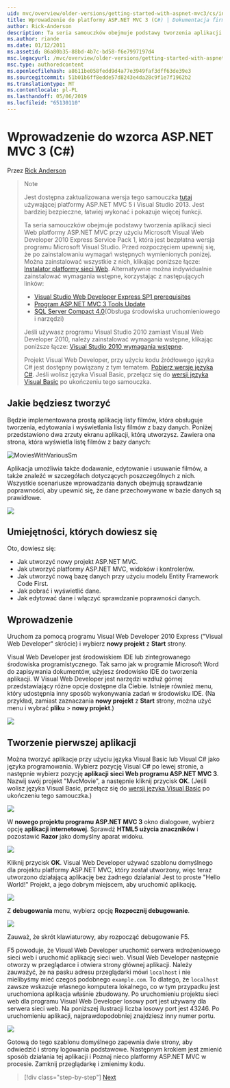 ```yaml
---
uid: mvc/overview/older-versions/getting-started-with-aspnet-mvc3/cs/intro-to-aspnet-mvc-3
title: Wprowadzenie do platformy ASP.NET MVC 3 (C#) | Dokumentacja firmy Microsoft
author: Rick-Anderson
description: Ta seria samouczków obejmuje podstawy tworzenia aplikacji sieci Web platformy ASP.NET MVC przy użyciu programu Microsoft Visual Web Developer 2010 Express Service Pack 1, czyli...
ms.author: riande
ms.date: 01/12/2011
ms.assetid: 86a80b35-88bd-4b7c-bd58-f6e7997197d4
msc.legacyurl: /mvc/overview/older-versions/getting-started-with-aspnet-mvc3/cs/intro-to-aspnet-mvc-3
msc.type: authoredcontent
ms.openlocfilehash: a8611be058fedd9d4a77e3949faf3dff63de39e3
ms.sourcegitcommit: 51b01b6ff8edde57d8243e4da28c9f1e7f1962b2
ms.translationtype: MT
ms.contentlocale: pl-PL
ms.lasthandoff: 05/06/2019
ms.locfileid: "65130110"
---
```

# <a name="intro-to-aspnet-mvc-3-c"></a>Wprowadzenie do wzorca ASP.NET MVC 3 (C#)

Przez [Rick Anderson]((https://twitter.com/RickAndMSFT))

> > [!NOTE]
> > Jest dostępna zaktualizowana wersja tego samouczka [tutaj](../../../getting-started/introduction/getting-started.md) używającej platformy ASP.NET MVC 5 i Visual Studio 2013. Jest bardziej bezpieczne, łatwiej wykonać i pokazuje więcej funkcji.
> 
> 
> Ta seria samouczków obejmuje podstawy tworzenia aplikacji sieci Web platformy ASP.NET MVC przy użyciu Microsoft Visual Web Developer 2010 Express Service Pack 1, która jest bezpłatna wersja programu Microsoft Visual Studio. Przed rozpoczęciem upewnij się, że po zainstalowaniu wymagań wstępnych wymienionych poniżej. Można zainstalować wszystkie z nich, klikając poniższe łącze: [Instalator platformy sieci Web](https://www.microsoft.com/web/gallery/install.aspx?appid=VWD2010SP1Pack). Alternatywnie można indywidualnie zainstalować wymagania wstępne, korzystając z następujących linków:
> 
> - [Visual Studio Web Developer Express SP1 prerequisites](https://www.microsoft.com/web/gallery/install.aspx?appid=VWD2010SP1Pack)
> - [Program ASP.NET MVC 3 Tools Update](https://www.microsoft.com/web/gallery/install.aspx?appsxml=&amp;appid=MVC3)
> - [SQL Server Compact 4.0](https://www.microsoft.com/web/gallery/install.aspx?appid=SQLCE;SQLCEVSTools_4_0)(Obsługa środowiska uruchomieniowego i narzędzi)
> 
> Jeśli używasz programu Visual Studio 2010 zamiast Visual Web Developer 2010, należy zainstalować wymagania wstępne, klikając poniższe łącze: [Visual Studio 2010 wymagania wstępne](https://www.microsoft.com/web/gallery/install.aspx?appsxml=&amp;appid=VS2010SP1Pack).
> 
> Projekt Visual Web Developer, przy użyciu kodu źródłowego języka C# jest dostępny powiązany z tym tematem. [Pobierz wersję języka C#](https://code.msdn.microsoft.com/Introduction-to-MVC-3-10d1b098). Jeśli wolisz języka Visual Basic, przełącz się do [wersji języka Visual Basic](../vb/intro-to-aspnet-mvc-3.md) po ukończeniu tego samouczka.

## <a name="what-youll-build"></a>Jakie będziesz tworzyć

Będzie implementowana prostą aplikację listy filmów, która obsługuje tworzenia, edytowania i wyświetlania listy filmów z bazy danych. Poniżej przedstawiono dwa zrzuty ekranu aplikacji, którą utworzysz. Zawiera ona strona, która wyświetla listę filmów z bazy danych:

![MoviesWithVariousSm](intro-to-aspnet-mvc-3/_static/image1.png)

Aplikacja umożliwia także dodawanie, edytowanie i usuwanie filmów, a także znaleźć w szczegółach dotyczących poszczególnych z nich. Wszystkie scenariusze wprowadzania danych obejmują sprawdzanie poprawności, aby upewnić się, że dane przechowywane w bazie danych są prawidłowe.

![](intro-to-aspnet-mvc-3/_static/image2.png)

## <a name="skills-youll-learn"></a>Umiejętności, których dowiesz się

Oto, dowiesz się:

- Jak utworzyć nowy projekt ASP.NET MVC.
- Jak utworzyć platformy ASP.NET MVC, widoków i kontrolerów.
- Jak utworzyć nową bazę danych przy użyciu modelu Entity Framework Code First.
- Jak pobrać i wyświetlić dane.
- Jak edytować dane i włączyć sprawdzanie poprawności danych.

## <a name="getting-started"></a>Wprowadzenie

Uruchom za pomocą programu Visual Web Developer 2010 Express ("Visual Web Developer" skrócie) i wybierz **nowy projekt** z **Start** strony.

Visual Web Developer jest środowiskiem IDE lub zintegrowanego środowiska programistycznego. Tak samo jak w programie Microsoft Word do zapisywania dokumentów, użyjesz środowisko IDE do tworzenia aplikacji. W Visual Web Developer jest narzędzi wzdłuż górnej przedstawiający różne opcje dostępne dla Ciebie. Istnieje również menu, który udostępnia inny sposób wykonywania zadań w środowisku IDE. (Na przykład, zamiast zaznaczania **nowy projekt** z **Start** strony, można użyć menu i wybrać **pliku** &gt; **nowy projekt**.)

[![](intro-to-aspnet-mvc-3/_static/image4.png)](intro-to-aspnet-mvc-3/_static/image3.png)

## <a name="creating-your-first-application"></a>Tworzenie pierwszej aplikacji

Można tworzyć aplikacje przy użyciu języka Visual Basic lub Visual C# jako języka programowania. Wybierz pozycję Visual C# po lewej stronie, a następnie wybierz pozycję **aplikacji sieci Web programu ASP.NET MVC 3**. Nazwij swój projekt "MvcMovie", a następnie kliknij przycisk **OK**. (Jeśli wolisz języka Visual Basic, przełącz się do [wersji języka Visual Basic](../vb/intro-to-aspnet-mvc-3.md) po ukończeniu tego samouczka.)

![](intro-to-aspnet-mvc-3/_static/image5.png)

W **nowego projektu programu ASP.NET MVC 3** okno dialogowe, wybierz opcję **aplikacji internetowej**. Sprawdź **HTML5 użycia znaczników** i pozostawić **Razor** jako domyślny aparat widoku.

![](intro-to-aspnet-mvc-3/_static/image6.png)

Kliknij przycisk **OK**. Visual Web Developer używać szablonu domyślnego dla projektu platformy ASP.NET MVC, który został utworzony, więc teraz utworzono działającą aplikację bez żadnego działania! Jest to proste "Hello World!" Projekt, a jego dobrym miejscem, aby uruchomić aplikację.

[![](intro-to-aspnet-mvc-3/_static/image8.png)](intro-to-aspnet-mvc-3/_static/image7.png)

Z **debugowania** menu, wybierz opcję **Rozpocznij debugowanie**.

![](intro-to-aspnet-mvc-3/_static/image9.png)

Zauważ, że skrót klawiaturowy, aby rozpocząć debugowanie F5.

F5 powoduje, że Visual Web Developer uruchomić serwera wdrożeniowego sieci web i uruchomić aplikację sieci web. Visual Web Developer następnie otworzy w przeglądarce i otwiera strony głównej aplikacji. Należy zauważyć, że na pasku adresu przeglądarki mówi `localhost` i nie mielibyśmy mieć czegoś podobnego `example.com`. To dlatego, że `localhost` zawsze wskazuje własnego komputera lokalnego, co w tym przypadku jest uruchomiona aplikacja właśnie zbudowany. Po uruchomieniu projektu sieci web dla programu Visual Web Developer losowy port jest używany dla serwera sieci web. Na poniższej ilustracji liczba losowy port jest 43246. Po uruchomieniu aplikacji, najprawdopodobniej znajdziesz inny numer portu.

![](intro-to-aspnet-mvc-3/_static/image10.png)

Gotową do tego szablonu domyślnego zapewnia dwie strony, aby odwiedzić i strony logowania podstawowe. Następnym krokiem jest zmienić sposób działania tej aplikacji i Poznaj nieco platformy ASP.NET MVC w procesie. Zamknij przeglądarkę i zmienimy kodu.

> [!div class="step-by-step"]
> [Next](adding-a-controller.md)
